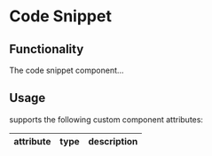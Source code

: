 # Code Snippet

## Functionality
The code snippet component...

## Usage
<code-snippet> supports the following custom component attributes:

| attribute | type | description |
| --------- | ---- | ----------- |
